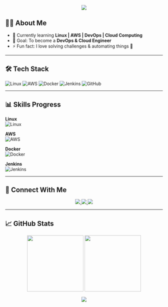 <!-- Profile Banner -->
<p align="center">
  <img src="https://capsule-render.vercel.app/api?type=waving&color=gradient&height=200&section=header&text=Hello%20I'm%20Jagan👋&fontSize=40&fontColor=fff" />
</p>

<!-- About Me -->
## 👨‍💻 About Me
- 🌱 Currently learning **Linux | AWS | DevOps | Cloud Computing**
- 🎯 Goal: To become a **DevOps & Cloud Engineer**
- ⚡ Fun fact: I love solving challenges & automating things 🚀

---

<!-- Tech Stack with Badges -->
## 🛠️ Tech Stack

![Linux](https://img.shields.io/badge/Linux-FCC624?style=for-the-badge&logo=linux&logoColor=black)
![AWS](https://img.shields.io/badge/AWS-232F3E?style=for-the-badge&logo=amazon-aws&logoColor=white)
![Docker](https://img.shields.io/badge/Docker-2496ED?style=for-the-badge&logo=docker&logoColor=white)
![Jenkins](https://img.shields.io/badge/Jenkins-D24939?style=for-the-badge&logo=jenkins&logoColor=white)
![GitHub](https://img.shields.io/badge/GitHub-100000?style=for-the-badge&logo=github&logoColor=white)

---

<!-- Skills Progress Bars -->
## 📊 Skills Progress

**Linux**  
![Linux](https://progress-bar.dev/90/?title=Linux&width=500&color=green)

**AWS**  
![AWS](https://progress-bar.dev/75/?title=AWS&width=500&color=orange)

**Docker**  
![Docker](https://progress-bar.dev/70/?title=Docker&width=500&color=blue)

**Jenkins**  
![Jenkins](https://progress-bar.dev/60/?title=Jenkins&width=500&color=red)

---

<!-- Buttons -->
## 🔗 Connect With Me
<p align="center">
  <a href="https://www.linkedin.com/in/jagan-devops/" target="_blank">
    <img src="https://img.shields.io/badge/LinkedIn-0077B5?style=for-the-badge&logo=linkedin&logoColor=white"/>
  </a>
  <a href="mailto:jaganp.devops@gmail.com">
    <img src="https://img.shields.io/badge/Email-D14836?style=for-the-badge&logo=gmail&logoColor=white"/>
  </a>
  <a href="https://github.com/Jaganp-Devops" target="_blank">
    <img src="https://img.shields.io/badge/GitHub-171515?style=for-the-badge&logo=github&logoColor=white"/>
  </a>
</p>

---

<!-- GitHub Stats -->
## 📈 GitHub Stats
<p align="center">
  <img src="https://github-readme-stats.vercel.app/api?username=YOUR-GITHUB&show_icons=true&theme=radical" height="180"/>
  <img src="https://github-readme-stats.vercel.app/api/top-langs/?username=YOUR-GITHUB&layout=compact&theme=radical" height="180"/>
</p>

<!-- Footer Banner -->
<p align="center">
  <img src="https://capsule-render.vercel.app/api?type=waving&color=gradient&height=120&section=footer"/>
</p>
